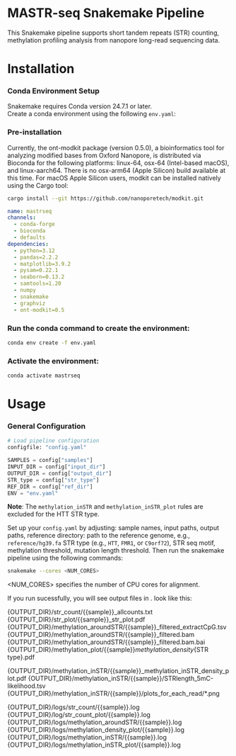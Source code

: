 # MASTR-seq Snakemake Pipeline

This Snakemake pipeline supports short tandem repeats (STR) counting, methylation profiling analysis from nanopore long-read sequencing data.

# Installation
### Conda Environment Setup
Snakemake requires Conda version 24.7.1 or later.  
Create a conda environment using the following `env.yaml`:

### Pre-installation
Currently, the ont-modkit package (version 0.5.0), a bioinformatics tool for analyzing modified bases from Oxford Nanopore, is distributed via Bioconda for the following platforms: linux-64, osx-64 (Intel-based macOS), and linux-aarch64. There is no osx-arm64 (Apple Silicon) build available at this time.
For macOS Apple Silicon users, modkit can be installed natively using the Cargo tool:

```bash
cargo install --git https://github.com/nanoporetech/modkit.git
```
```yaml
name: mastrseq
channels:
  - conda-forge
  - bioconda
  - defaults
dependencies:
  - python=3.12
  - pandas=2.2.2
  - matplotlib=3.9.2
  - pysam=0.22.1
  - seaborn=0.13.2
  - samtools=1.20
  - numpy
  - snakemake
  - graphviz
  - ont-modkit=0.5
```

### Run the conda command to create the environment:

```bash
conda env create -f env.yaml
```

### Activate the environment:

```bash
conda activate mastrseq
```


# Usage
### General Configuration

```python
# Load pipeline configuration
configfile: "config.yaml"

SAMPLES = config["samples"]
INPUT_DIR = config["input_dir"]
OUTPUT_DIR = config["output_dir"]
STR_type = config["str_type"]
REF_DIR = config["ref_dir"]
ENV = "env.yaml"
```
**Note**: The `methylation_inSTR` and `methylation_inSTR_plot` rules are excluded for the HTT STR type.

Set up your `config.yaml` by adjusting:
sample names, 
input paths,
output paths, 
reference directory: path to the reference genome, e.g., ``` reference/hg39.fa ``` 
STR type (e.g., `HTT`, `FMR1`, or `C9orf72`), 
STR seq motif,
methylation threshold, 
mutation length threshold. Then run the snakemake pipeline using the following commands:

```bash
snakemake --cores <NUM_CORES>
```
<NUM_CORES> specifies the number of CPU cores for alignment.

If you run sucessfully, you will see output files in <results>. look like this:

{OUTPUT_DIR}/str_count/{{sample}}_allcounts.txt
{OUTPUT_DIR}/str_plot/{{sample}}_str_plot.pdf
{OUTPUT_DIR}/methylation_aroundSTR/{{sample}}_filtered_extractCpG.tsv
{OUTPUT_DIR}/methylation_aroundSTR/{{sample}}_filtered.bam
{OUTPUT_DIR}/methylation_aroundSTR/{{sample}}_filtered.bam.bai
{OUTPUT_DIR}/methylation_plot/{{sample}}_methylation_density_{STR type}.pdf

{OUTPUT_DIR}/methylation_inSTR/{{sample}}_methylation_inSTR_density_plot.pdf
{OUTPUT_DIR}/methylation_inSTR/{{sample}}/STRlength_5mC-likelihood.tsv
{OUTPUT_DIR}/methylation_inSTR/{{sample}}/plots_for_each_read/*.png

{OUTPUT_DIR}/logs/str_count/{{sample}}.log
{OUTPUT_DIR}/log/str_count_plot/{{sample}}.log
{OUTPUT_DIR}/logs/methylation_aroundSTR/{{sample}}.log
{OUTPUT_DIR}/logs/methylation_density_plot/{{sample}}.log
{OUTPUT_DIR}/logs/methylation_inSTR/{{sample}}.log
{OUTPUT_DIR}/logs/methylation_inSTR_plot/{{sample}}.log










